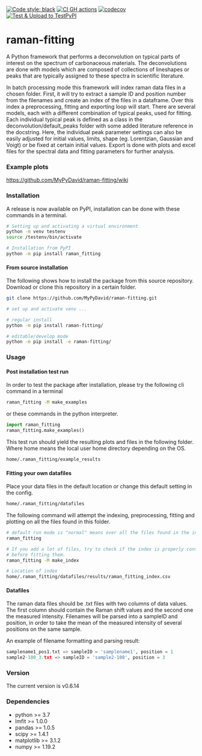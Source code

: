 [![Code style: black](https://img.shields.io/badge/code%20style-black-000000.svg)](https://github.com/psf/black)
[![CI GH actions](https://github.com/MyPyDavid/raman-fitting/actions/workflows/build-test-codecov.yml/badge.svg)](https://github.com/MyPyDavid/raman-fitting/actions/workflows/build-test-codecov.yml)
[![codecov](https://codecov.io/gh/MyPyDavid/raman-fitting/branch/main/graph/badge.svg?token=II9JZAODJY)](https://codecov.io/gh/MyPyDavid/raman-fitting)
[![Test & Upload to TestPyPI](https://github.com/MyPyDavid/raman-fitting/actions/workflows/upload-to-testpypi.yml/badge.svg)](https://github.com/MyPyDavid/raman-fitting/actions/workflows/upload-to-testpypi.yml)


# raman-fitting
 A Python framework that performs a deconvolution on typical parts of interest on the spectrum of carbonaceous materials.
 The deconvolutions are done with models which are composed of collections of lineshapes or peaks that are typically assigned to these spectra in scientific literature.




In batch processing mode this framework will index raman data files in a chosen folder.
First, it will try to extract a sample ID and position number from the filenames and create an index of the files in a dataframe. Over this index a preprocessing, fitting and exporting loop will start.
There are several models, each with a different combination of typical peaks, used for fitting. Each individual typical peak is defined as a class in the deconvolution/default_peaks folder with some added literature reference in the docstring. Here, the individual peak parameter settings can also be easily adjusted for initial values, limits, shape (eg. Lorentzian, Gaussian and Voigt) or be fixed at certain initial values.
Export is done with plots and excel files for the spectral data and fitting parameters for further analysis.


### Example plots

https://github.com/MyPyDavid/raman-fitting/wiki


### Installation

A release is now available on PyPI, installation can be done with these commands in a terminal.
``` bash
# Setting up and activating a virtual environment
python -m venv testenv
source /testenv/bin/activate

# Installation from PyPI
python -m pip install raman_fitting
```

#### From source installation

The following shows how to install the package from this source repository.
Download or clone this repository in a certain folder.
``` bash
git clone https://github.com/MyPyDavid/raman-fitting.git

# set up and activate venv ...

# regular install
python -m pip install raman-fitting/

# editable/develop mode
python -m pip install -e raman-fitting/
```

### Usage

#### Post installation test run

In order to test the package after installation, please try the following cli command in a terminal
``` bash
raman_fitting -M make_examples
```
or these commands in the python interpreter.
``` python
import raman_fitting
raman_fitting.make_examples()
```
This test run should yield the resulting plots and files in the following folder. Where home means the local user home directory depending on the OS.
``` bash
home/.raman_fitting/example_results
```

#### Fitting your own datafiles
Place your data files in the default location or change this default setting in the config.
``` bash
home/.raman_fitting/datafiles
```
The following command will attempt the indexing, preprocessing, fitting and plotting on all the files found in this folder.
``` bash
# default run mode is "normal" means over all the files found in the index
raman_fitting

# If you add a lot of files, try to check if the index is properly constructed
# before fitting them.
raman_fitting -M make_index

# Location of index
home/.raman_fitting/datafiles/results/raman_fitting_index.csv
```

#### Datafiles

The raman data files should be .txt files with two columns of data values.
The first column should contain the Raman shift values and the second one the measured intensity.
Filenames will be parsed into a sampleID and position, in order to take the mean of the measured intensity
of several positions on the same sample.

An example of filename formatting and parsing result:
``` python
samplename1_pos1.txt => sampleID = 'samplename1', position = 1
sample2-100_3.txt => sampleID = 'sample2-100', position = 3
```
### Version

The current version is v0.6.14

### Dependencies

- python >= 3.7
- lmfit >= 1.0.0
- pandas >= 1.0.5
- scipy >= 1.4.1
- matplotlib >= 3.1.2
- numpy >= 1.19.2
